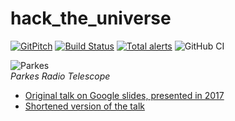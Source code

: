 # hack_the_universe

[![GitPitch](https://gitpitch.com/assets/badge.svg)](https://gitpitch.com/hotpeppersec/hack_the_universe/master) 
[![Build Status](https://travis-ci.com/hotpeppersec/hack_the_universe.svg?branch=master)](https://travis-ci.com/hotpeppersec/hack_the_universe)
[![Total alerts](https://img.shields.io/lgtm/alerts/g/hotpeppersec/hack_the_universe.svg?logo=lgtm&logoWidth=18)](https://lgtm.com/projects/g/hotpeppersec/hack_the_universe/alerts/)
![GitHub CI](https://github.com/hotpeppersec/hack_the_universe/workflows/CI/badge.svg?branch=master)

![Parkes](https://github.com/hotpeppersec/hack_the_universe/blob/master/assets/img/Parkes_radio_telescope.jpg)<br>*Parkes Radio Telescope*

- [Original talk on Google slides, presented in 2017](https://docs.google.com/presentation/d/15SsmWDigwKuY_t6yHhm1zHls5Sz6r3hq3XSGUgyuw-M/)
- [Shortened version of the talk](https://gitpitch.com/hotpeppersec/hack_the_universe/master?p=short_version)
